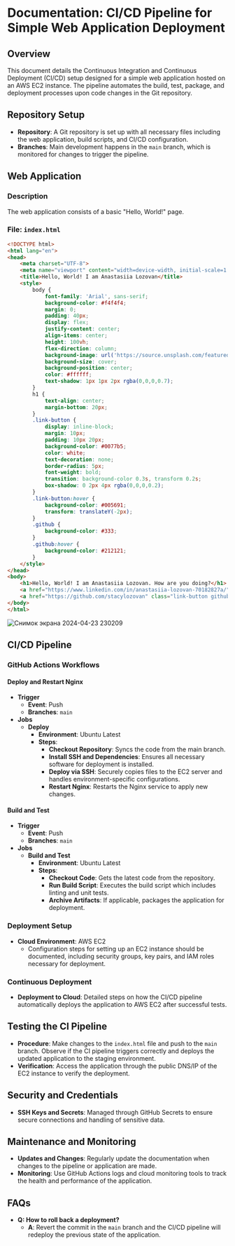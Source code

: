 # Documentation: CI/CD Pipeline for Simple Web Application Deployment

## Overview

This document details the Continuous Integration and Continuous Deployment (CI/CD) setup designed for a simple web application hosted on an AWS EC2 instance. The pipeline automates the build, test, package, and deployment processes upon code changes in the Git repository.

## Repository Setup

- **Repository**: A Git repository is set up with all necessary files including the web application, build scripts, and CI/CD configuration.
- **Branches**: Main development happens in the `main` branch, which is monitored for changes to trigger the pipeline.

## Web Application

### Description

The web application consists of a basic "Hello, World!" page.

### File: `index.html`

```html
<!DOCTYPE html>
<html lang="en">
<head>
    <meta charset="UTF-8">
    <meta name="viewport" content="width=device-width, initial-scale=1.0">
    <title>Hello, World! I am Anastasiia Lozovan</title>
    <style>
        body {
            font-family: 'Arial', sans-serif;
            background-color: #f4f4f4;
            margin: 0;
            padding: 40px;
            display: flex;
            justify-content: center;
            align-items: center;
            height: 100vh;
            flex-direction: column;
            background-image: url('https://source.unsplash.com/featured/?nature,water'); /* Placeholder for background image */
            background-size: cover;
            background-position: center;
            color: #ffffff;
            text-shadow: 1px 1px 2px rgba(0,0,0,0.7);
        }
        h1 {
            text-align: center;
            margin-bottom: 20px;
        }
        .link-button {
            display: inline-block;
            margin: 10px;
            padding: 10px 20px;
            background-color: #0077b5;
            color: white;
            text-decoration: none;
            border-radius: 5px;
            font-weight: bold;
            transition: background-color 0.3s, transform 0.2s;
            box-shadow: 0 2px 4px rgba(0,0,0,0.2);
        }
        .link-button:hover {
            background-color: #005691;
            transform: translateY(-2px);
        }
        .github {
            background-color: #333;
        }
        .github:hover {
            background-color: #212121;
        }
    </style>
</head>
<body>
    <h1>Hello, World! I am Anastasiia Lozovan. How are you doing?</h1>
    <a href="https://www.linkedin.com/in/anastasiia-lozovan-70182827a/" class="link-button">LinkedIn</a>
    <a href="https://github.com/stacylozovan" class="link-button github">GitHub</a>
</body> 
</html>

```
![Снимок экрана 2024-04-23 230209](https://github.com/stacylozovan/aws_task/assets/138717408/1793dd2b-6868-4e7b-a56a-14e8dd80ae6f)


## CI/CD Pipeline

### GitHub Actions Workflows

#### Deploy and Restart Nginx
- **Trigger**
  - **Event**: Push
  - **Branches**: `main`
- **Jobs**
  - **Deploy**
    - **Environment**: Ubuntu Latest
    - **Steps**:
      - **Checkout Repository**: Syncs the code from the main branch.
      - **Install SSH and Dependencies**: Ensures all necessary software for deployment is installed.
      - **Deploy via SSH**: Securely copies files to the EC2 server and handles environment-specific configurations.
      - **Restart Nginx**: Restarts the Nginx service to apply new changes.

#### Build and Test
- **Trigger**
  - **Event**: Push
  - **Branches**: `main`
- **Jobs**
  - **Build and Test**
    - **Environment**: Ubuntu Latest
    - **Steps**:
      - **Checkout Code**: Gets the latest code from the repository.
      - **Run Build Script**: Executes the build script which includes linting and unit tests.
      - **Archive Artifacts**: If applicable, packages the application for deployment.

### Deployment Setup
- **Cloud Environment**: AWS EC2
  - Configuration steps for setting up an EC2 instance should be documented, including security groups, key pairs, and IAM roles necessary for deployment.

### Continuous Deployment
- **Deployment to Cloud**: Detailed steps on how the CI/CD pipeline automatically deploys the application to AWS EC2 after successful tests.

## Testing the CI Pipeline
- **Procedure**: Make changes to the `index.html` file and push to the `main` branch. Observe if the CI pipeline triggers correctly and deploys the updated application to the staging environment.
- **Verification**: Access the application through the public DNS/IP of the EC2 instance to verify the deployment.

## Security and Credentials
- **SSH Keys and Secrets**: Managed through GitHub Secrets to ensure secure connections and handling of sensitive data.

## Maintenance and Monitoring
- **Updates and Changes**: Regularly update the documentation when changes to the pipeline or application are made.
- **Monitoring**: Use GitHub Actions logs and cloud monitoring tools to track the health and performance of the application.

## FAQs
- **Q: How to roll back a deployment?**
  - **A**: Revert the commit in the `main` branch and the CI/CD pipeline will redeploy the previous state of the application.
